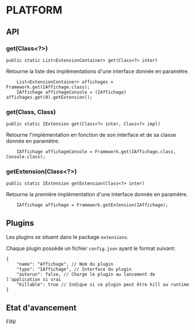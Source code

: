 # PLATFORM

## API

### get(Class<?>)

`public static List<ExtensionContainer> get(Class<?> inter)`

Retourne la liste des implémentations d'une interface donnée en paramètre.

```
    List<ExtensionContainer> affichages = Framework.get(IAffichage.class);
    IAffichage affichageConsole = (IAffichage) affichages.get(0).getExtension();
```

### get(Class<?>, Class<?>)

`public static IExtension get(Class<?> inter, Class<?> impl)`

Retourne l'implémentation en fonction de son interface et de sa classe donnée en paramètre.

```
    IAffichage affichageConsole = Framework.get(IAffichage.class, Console.class);
```

### getExtension(Class<?>)

`public static IExtension getExtension(Class<?> inter)`

Retourne la première implémentation d'une interface donnée en paramètre.

```
    IAffichage affichage = Framework.getExtension(IAffichage);
```

## Plugins

Les plugins se situent dans le package `extensions`.

Chaque plugin possède un fichier `config.json` ayant le format suivant:

```
{
    "name": "Affichage", // Nom du plugin
    "type": "IAffichage", // Interface du plugin
    "autorun": false, // Charge le plugin au lancement de l'application si vrai
    "killable": true // Indique si ce plugin peut être kill au runtime
}
```

## Etat d'avancement

FINI

